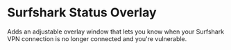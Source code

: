 # Surfshark Status Overlay

Adds an adjustable overlay window that lets you know when your Surfshark VPN connection is
no longer connected and you're vulnerable.
